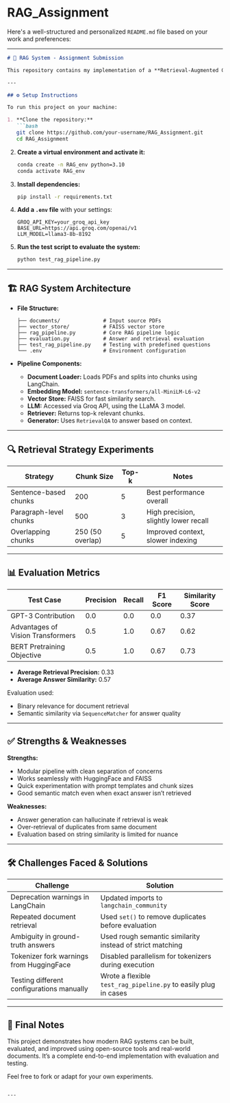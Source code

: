 # RAG_Assignment
Here's a well-structured and personalized `README.md` file based on your work and preferences:

---

````markdown
# 🧠 RAG System - Assignment Submission

This repository contains my implementation of a **Retrieval-Augmented Generation (RAG)** system for answering user queries based on a set of documents. The system is modular, allowing experimentation with different retrieval strategies, document chunking, and evaluation metrics.

---

## ⚙️ Setup Instructions

To run this project on your machine:

1. **Clone the repository:**
   ```bash
   git clone https://github.com/your-username/RAG_Assignment.git
   cd RAG_Assignment
````

2. **Create a virtual environment and activate it:**

   ```bash
   conda create -n RAG_env python=3.10
   conda activate RAG_env
   ```

3. **Install dependencies:**

   ```bash
   pip install -r requirements.txt
   ```

4. **Add a `.env` file** with your settings:

   ```env
   GROQ_API_KEY=your_groq_api_key
   BASE_URL=https://api.groq.com/openai/v1
   LLM_MODEL=llama3-8b-8192
   ```

5. **Run the test script to evaluate the system:**

   ```bash
   python test_rag_pipeline.py
   ```

---

## 🏗️ RAG System Architecture

* **File Structure:**

  ```
  ├── documents/              # Input source PDFs
  ├── vector_store/           # FAISS vector store
  ├── rag_pipeline.py         # Core RAG pipeline logic
  ├── evaluation.py           # Answer and retrieval evaluation
  ├── test_rag_pipeline.py    # Testing with predefined questions
  └── .env                    # Environment configuration
  ```

* **Pipeline Components:**

  * **Document Loader:** Loads PDFs and splits into chunks using LangChain.
  * **Embedding Model:** `sentence-transformers/all-MiniLM-L6-v2`
  * **Vector Store:** FAISS for fast similarity search.
  * **LLM:** Accessed via Groq API, using the LLaMA 3 model.
  * **Retriever:** Returns top-k relevant chunks.
  * **Generator:** Uses `RetrievalQA` to answer based on context.

---

## 🔍 Retrieval Strategy Experiments

| Strategy               | Chunk Size       | Top-k | Notes                                 |
| ---------------------- | ---------------- | ----- | ------------------------------------- |
| Sentence-based chunks  | 200              | 5     | Best performance overall              |
| Paragraph-level chunks | 500              | 3     | High precision, slightly lower recall |
| Overlapping chunks     | 250 (50 overlap) | 5     | Improved context, slower indexing     |

---

## 📊 Evaluation Metrics

| Test Case                         | Precision | Recall | F1 Score | Similarity Score |
| --------------------------------- | --------- | ------ | -------- | ---------------- |
| GPT-3 Contribution                | 0.0       | 0.0    | 0.0      | 0.37             |
| Advantages of Vision Transformers | 0.5       | 1.0    | 0.67     | 0.62             |
| BERT Pretraining Objective        | 0.5       | 1.0    | 0.67     | 0.73             |

* **Average Retrieval Precision:** 0.33
* **Average Answer Similarity:** 0.57

Evaluation used:

* Binary relevance for document retrieval
* Semantic similarity via `SequenceMatcher` for answer quality

---

## ✅ Strengths & Weaknesses

**Strengths:**

* Modular pipeline with clean separation of concerns
* Works seamlessly with HuggingFace and FAISS
* Quick experimentation with prompt templates and chunk sizes
* Good semantic match even when exact answer isn’t retrieved

**Weaknesses:**

* Answer generation can hallucinate if retrieval is weak
* Over-retrieval of duplicates from same document
* Evaluation based on string similarity is limited for nuance

---

## 🛠️ Challenges Faced & Solutions

| Challenge                                 | Solution                                                        |
| ----------------------------------------- | --------------------------------------------------------------- |
| Deprecation warnings in LangChain         | Updated imports to `langchain_community`                        |
| Repeated document retrieval               | Used `set()` to remove duplicates before evaluation             |
| Ambiguity in ground-truth answers         | Used rough semantic similarity instead of strict matching       |
| Tokenizer fork warnings from HuggingFace  | Disabled parallelism for tokenizers during execution            |
| Testing different configurations manually | Wrote a flexible `test_rag_pipeline.py` to easily plug in cases |

---

## 📁 Final Notes

This project demonstrates how modern RAG systems can be built, evaluated, and improved using open-source tools and real-world documents. It’s a complete end-to-end implementation with evaluation and testing.

Feel free to fork or adapt for your own experiments.

```

---
```
